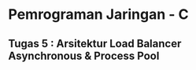 <h1>Pemrograman Jaringan - C</h1>
<h2>Tugas 5 : Arsitektur Load Balancer Asynchronous & Process Pool </h2>
